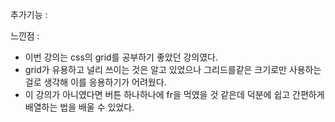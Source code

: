 추가기능 :



느낀점 : 
- 이번 강의는 css의 grid를 공부하기 좋았던 강의였다.
- grid가 유용하고 널리 쓰이는 것은 알고 있었으나 그리드를같은 크기로만 사용하는 걸로 생각해 이를 응용하기가 어려웠다.
- 이 강의가 아니였다면 버튼 하나하나에 fr을 먹였을 것 같은데 덕분에 쉽고 간편하게 배열하는 법을 배울 수 있었다.